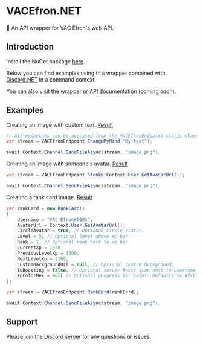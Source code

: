 # VACEfron.NET
 🥤 An API wrapper for VAC Efron's web API.

## Introduction
Install the NuGet package [here](https://www.nuget.org/packages/VACEfron.NET).

Below you can find examples using this wrapper combined with [Discord.NET](https://github.com/discord-net/Discord.Net) in a command context.

You can also visit the [wrapper]() or [API]() documentation (coming soon).

## Examples
Creating an image with custom text. [Result](https://user-images.githubusercontent.com/46462862/90155553-c3007080-dd8b-11ea-98ef-2e483ad03103.png)
```csharp
// All endpoints can be accessed from the VACEfronEndpoint static class.
var stream = VACEfronEndpoint.ChangeMyMind("My text"); 

await Context.Channel.SendFileAsync(stream, "image.png");
```

Creating an image with someone's avatar. [Result](https://user-images.githubusercontent.com/46462862/90156138-681b4900-dd8c-11ea-8ec1-f23b418d65d5.png)
```csharp
var stream = VACEfronEndpoint.Stonks(Context.User.GetAvatarUrl()); 

await Context.Channel.SendFileAsync(stream, "image.png");
```

Creating a rank card image. [Result](https://user-images.githubusercontent.com/46462862/90157660-47ec8980-dd8e-11ea-8c15-2a1a11a29e14.png)
```csharp
var rankCard = new RankCard()
{
    Username = "VAC Efron#0001",
    AvatarUrl = Context.User.GetAvatarUrl(),
    CircleAvatar = true, // Optional circle avatar.
    Level = 5, // Optional level above xp bar
    Rank = 1, // Optional rank next to xp bar
    CurrentXp = 1878,
    PreviousLevelXp = 1500,
    NextLevelXp = 2160,
    CustomBackgroundUrl = null, // Optional custom background.
    IsBoosting = false, // Optional server boost icon next to username.
    XpColorHex = null // Optional progress bar color. Defaults to #fcba41.
};

var stream = VACEfronEndpoint.RankCard(rankCard);

await Context.Channel.SendFileAsync(stream, "image.png");
```

## Support
Please join the [Discord server](https://discord.gg/xJ2HRxZ) for any questions or issues.
